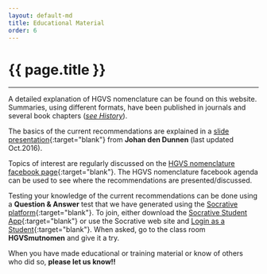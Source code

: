 ```yaml
---
layout: default-md
title: Educational Material
order: 6
---
```


# {{ page.title }}

* * * 

A detailed explanation of HGVS nomenclature can be found on this website. Summaries, using different formats, have been published in journals and several book chapters ([_see History_](/history/)).

The basics of the current recommendations are explained in a [slide presentation](http://www.hgvs.org/varnomen/HGVS-basics2016.pdf){:target="blank"} from **Johan den Dunnen** (last updated Oct.2016).

Topics of interest are regularly discussed on the [HGVS nomenclature facebook page](https://www.facebook.com/HGVSmutnomen){:target="blank"}. The HGVS nomenclature facebook agenda can be used to see where the recommendations are presented/discussed.

Testing your knowledge of the current recommendations can be done using a **Question & Answer** test that we have generated using the [Socrative platform](http:www.socrative.com){:target="blank"}. To join, either download the [Socrative Student App](http://www.socrative.com/apps.php){:target="blank"} or use the Socrative web site and [Login as a Student](https://b.socrative.com/login/student/){:target="blank"}. When asked, go to the class room **HGVSmutnomen** and give it a try.

When you have made educational or training material or know of others who did so, **please let us know!!**
